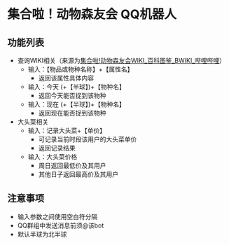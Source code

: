 # 集合啦！动物森友会 QQ机器人

## 功能列表
- 查询WIKI相关（来源为[集合啦!动物森友会WIKI_百科图鉴_BWIKI_哔哩哔哩](https://wiki.biligame.com/dongsen/)）
  - 输入：【物品或物种名称】+【属性名】
    - 返回该属性具体内容
  - 输入：今天 (+【半球】)+【物种名】
    - 返回今天能否捉到该物种
  - 输入：现在 (+【半球】)+【物种名】
    - 返回现在能否捉到该物种
- 大头菜相关
  - 输入：记录大头菜+【单价】
    - 可记录当前时段该用户的大头菜单价
    - 返回记录结果
  - 输入：大头菜价格
    - 周日返回最低价及其用户
    - 其他日子返回最高价及其用户



## 注意事项

- 输入参数之间使用空白符分隔
- QQ群组中发送消息前须@该bot
- 默认半球为北半球
